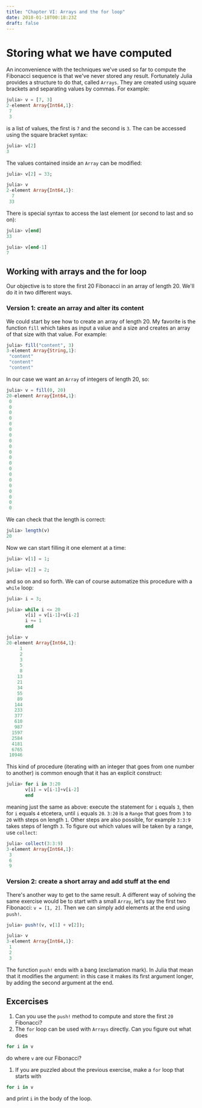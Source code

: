 ```yaml
---
title: "Chapter VI: Arrays and the for loop"
date: 2018-01-18T00:18:23Z
draft: false
---
```


# Storing what we have computed

An inconvenience with the techniques we've used so far to compute the Fibonacci sequence is that we've never stored any result. Fortunately Julia provides a structure to do that, called `Arrays`. They are created using square brackets and separating values by commas. For example:

```julia
julia> v = [7, 3]
2-element Array{Int64,1}:
 7
 3
```

is a list of values, the first is `7` and the second is `3`. The can be accessed using the square bracket syntax:

```julia
julia> v[2]
3
```

The values contained inside an `Array` can be modified:

```julia
julia> v[2] = 33;

julia> v
2-element Array{Int64,1}:
  7
 33
```

There is special syntax to access the last element (or second to last and so on):

```julia
julia> v[end]
33

julia> v[end-1]
7
```

## Working with arrays and the for loop

Our objective is to store the first 20 Fibonacci in an array of length 20.
We'll do it in two different ways.

### Version 1: create an array and alter its content

We could start by see how to create an array of length 20. My favorite is the function `fill` which takes as input a value and a size and creates an array of that size with that value. For example:

```julia
julia> fill("content", 3)
3-element Array{String,1}:
 "content"
 "content"
 "content"
```

In our case we want an `Array` of integers of length 20, so:

```julia
julia> v = fill(0, 20)
20-element Array{Int64,1}:
 0
 0
 0
 0
 0
 0
 0
 0
 0
 0
 0
 0
 0
 0
 0
 0
 0
 0
 0
 0
```

We can check that the length is correct:

```julia
julia> length(v)
20
```

Now we can start filling it one element at a time:

```julia
julia> v[1] = 1;

julia> v[2] = 2;
```

and so on and so forth. We can of course automatize this procedure with a `while` loop:

```julia
julia> i = 3;

julia> while i <= 20
       v[i] = v[i-1]+v[i-2]
       i += 1
       end

julia> v
20-element Array{Int64,1}:
     1
     2
     3
     5
     8
    13
    21
    34
    55
    89
   144
   233
   377
   610
   987
  1597
  2584
  4181
  6765
 10946
```

This kind of procedure (iterating with an integer that goes from one number to another) is common enough that it has an explicit construct:

```julia
julia> for i in 3:20
       v[i] = v[i-1]+v[i-2]
       end
```

meaning just the same as above: execute the statement for `i` equals `3`, then for `i` equals `4` etcetera, until `i` equals `20`.
`3:20` is a `Range` that goes from `3` to `20` with steps on length `1`. Other steps are also possible, for example `3:3:9` takes steps of length `3`. To figure out which values will be taken by a range, use `collect`:

```julia
julia> collect(3:3:9)
3-element Array{Int64,1}:
 3
 6
 9
```

### Version 2: create a short array and add stuff at the end

There's another way to get to the same result. A different way of solving the same exercise would be to start with a small `Array`, let's say the first two Fibonacci: `v = [1, 2]`. Then we can simply add elements at the end using `push!`.

```julia
julia> push!(v, v[1] + v[2]);

julia> v
3-element Array{Int64,1}:
 1
 2
 3
```

<div class="boxBorder">

The function `push!` ends with a bang (exclamation mark). In Julia that mean that it modifies the argument: in this case it makes its first argument longer, by adding the second argument at the end.

</div>

## Excercises

1. Can you use the `push!` method to compute and store the first `20` Fibonacci?
1. The `for` loop can be used with `Arrays` directly. Can you figure out what does
```julia
for i in v
```
do where `v` are our Fibonacci?

1. If you are puzzled about the previous exercise, make a `for` loop that starts with
```julia
for i in v
```
and print `i` in the body of the loop.
